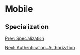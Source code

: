 # Mobile
## Specialization

[](.md)

[Prev: Specialization](Specialization.md)

[Next: Authentication+Authorization](Authentication+Authorization.md)
